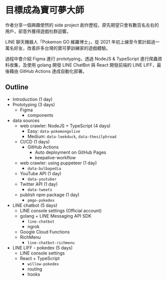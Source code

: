 # 目標成為寶可夢大師

作者分享一個興趣使然的 side project 創作歷程，原先期望只會有數百名左右的用戶，卻意外獲得遊戲社群迴響。

LINE 聊天機器人「Pokemon GO 維羅博士」，從 2021 年初上線至今累計超過一萬名好友，改善許多台灣的寶可夢訓練家的遊戲體驗。

過程中會介紹 Figma 進行 prototyping，透過 NodeJS & TypeScript 進行爬蟲資料收集，及使用 golang 開發 LINE ChatBot 與 React 開發前端的 LINE LIFF，最後藉由 GitHub Actions 達成自動化部署。

## Outline

* Introduction (1 day)
* Prototyping (3 days)
  * Figma
    * components
* data sources
  * web crawler: NodeJS + TypeScript (4 days)
    * Easy: `data-pokemongolive`
    * Medium: `data-leekduck`, `data-thesilphroad`
  * CI/CD (1 days)
    * GitHub Actions
      * Auto deployment on GitHub Pages
      * keepalive-workflow
  * web crawler: using puppeteer (1 day)
    * `data-bulbapedia`
  * YouTube API (1 day)
    * `data-youtuber`
  * Twitter API (1 day)
    * `data-tweets`
  * publish npm package (1 day)
    * `pmgo-pokedex`
* LINE chatbot (5 days)
  * LINE console settings (Official account)
  * golang + LINE Messaging API SDK
    * `line-chatbot`
    * ngrok
  * Google Cloud Functions
  * RichMenu
    * `line-chatbot-richmenu`
* LINE LIFF - pokedex (5 days)
  * LINE console settings
  * React + TypeScript
    * `willow-pokedex`
    * routing
    * hooks
